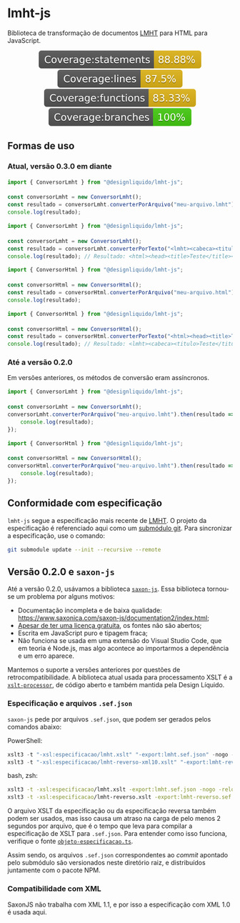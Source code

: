 # lmht-js

Biblioteca de transformação de documentos [LMHT](https://github.com/DesignLiquido/LMHT) para HTML para JavaScript.

<p align="center">
    <img src="./recursos/imagens/badge-statements.svg" />
    <img src="./recursos/imagens/badge-lines.svg" />
    <img src="./recursos/imagens/badge-functions.svg" />
    <img src="./recursos/imagens/badge-branches.svg" />
</p>

## Formas de uso

### Atual, versão 0.3.0 em diante

```js
import { ConversorLmht } from "@designliquido/lmht-js";

const conversorLmht = new ConversorLmht();
const resultado = conversorLmht.converterPorArquivo("meu-arquivo.lmht");
console.log(resultado);
```

```js
import { ConversorLmht } from "@designliquido/lmht-js";

const conversorLmht = new ConversorLmht();
const resultado = conversorLmht.converterPorTexto("<lmht><cabeca><titulo>Teste</titulo></cabeca><corpo>Teste</corpo></lmht>");
console.log(resultado); // Resultado: <html><head><title>Teste</title></head><body>Teste</body></html>
```

```js
import { ConversorHtml } from "@designliquido/lmht-js";

const conversorHtml = new ConversorHtml();
const resultado = conversorHtml.converterPorArquivo("meu-arquivo.html");
console.log(resultado);
```

```js
import { ConversorHtml } from "@designliquido/lmht-js";

const conversorHtml = new ConversorHtml();
const resultado = conversorHtml.converterPorTexto("<html><head><title>Teste</title></head><body>Teste</body></html>");
console.log(resultado); // Resultado: <lmht><cabeca><titulo>Teste</titulo></cabeca><corpo>Teste</corpo></lmht>
```

### Até a versão 0.2.0

Em versões anteriores, os métodos de conversão eram assíncronos.

```js
import { ConversorLmht } from "@designliquido/lmht-js";

const conversorLmht = new ConversorLmht();
conversorLmht.converterPorArquivo("meu-arquivo.lmht").then(resultado => {
    console.log(resultado);
});
```

```js
import { ConversorHtml } from "@designliquido/lmht-js";

const conversorHtml = new ConversorHtml();
conversorHtml.converterPorArquivo("meu-arquivo.lmht").then(resultado => {
    console.log(resultado);
});
```

## Conformidade com especificação 

`lmht-js` segue a especificação mais recente de [LMHT](https://github.com/DesignLiquido/LMHT). O projeto da especificação é referenciado aqui como um [submódulo git](https://git-scm.com/docs/git-submodule/pt_BR). Para sincronizar a especificação, use o comando:

```sh
git submodule update --init --recursive --remote
```

## Versão 0.2.0 e `saxon-js`

Até a versão 0.2.0, usávamos a biblioteca [`saxon-js`](https://www.npmjs.com/package/saxon-js). Essa biblioteca tornou-se um problema por alguns motivos:

- Documentação incompleta e de baixa qualidade: https://www.saxonica.com/saxon-js/documentation2/index.html;
- [Apesar de ter uma licença gratuita](https://www.saxonica.com/saxon-js/documentation2/index.html#!conditions/public-license), os fontes não são abertos;
- Escrita em JavaScript puro e tipagem fraca;
- Não funciona se usada em uma extensão do Visual Studio Code, que em teoria é Node.js, mas algo acontece ao importarmos a dependência e um erro aparece.

Mantemos o suporte a versões anteriores por questões de retrocompatibilidade. A biblioteca atual usada para processamento XSLT é a [`xslt-processor`](https://github.com/DesignLiquido/xslt-processor), de código aberto e também mantida pela Design Líquido.

### Especificação e arquivos `.sef.json`

`saxon-js` pede por arquivos `.sef.json`, que podem ser gerados pelos comandos abaixo:

PowerShell:
```powershell
xslt3 -t "-xsl:especificacao/lmht.xslt" "-export:lmht.sef.json" -nogo -relocate
xslt3 -t "-xsl:especificacao/lmht-reverso-xml10.xslt" "-export:lmht-reverso-xml10.sef.json" -nogo -relocate
```

bash, zsh:
```sh
xslt3 -t -xsl:especificacao/lmht.xslt -export:lmht.sef.json -nogo -relocate
xslt3 -t -xsl:especificacao/lmht-reverso.xslt -export:lmht-reverso.sef.json -nogo -relocate
```

O arquivo XSLT da especificação ou da especificação reversa também podem ser usados, mas isso causa um atraso na carga de pelo menos 2 segundos por arquivo, que é o tempo que leva para compilar a especificação de XSLT para `.sef.json`. Para entender como isso funciona, verifique o fonte [`objeto-especificacao.ts`](https://github.com/DesignLiquido/lmht-js/blob/4260f8006a289d38f5447deac35d92e3a7d9af98/objeto-especificacao.ts). 

Assim sendo, os arquivos `.sef.json` correspondentes ao _commit_ apontado pelo submódulo são versionados neste diretório raiz, e distribuídos juntamente com o pacote NPM.

### Compatibilidade com XML

SaxonJS não trabalha com XML 1.1, e por isso a especificação com XML 1.0 é usada aqui.
